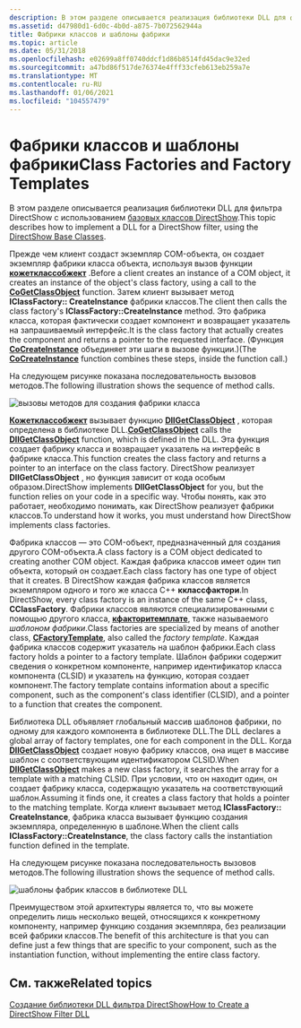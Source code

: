 ```yaml
---
description: В этом разделе описывается реализация библиотеки DLL для фильтра DirectShow с использованием базовых классов DirectShow.
ms.assetid: d47980d1-6d0c-4b0d-a875-7b072562944a
title: Фабрики классов и шаблоны фабрики
ms.topic: article
ms.date: 05/31/2018
ms.openlocfilehash: e02699a8ff0740ddcf1d86b8514fd45dac9e32ed
ms.sourcegitcommit: a47bd86f517de76374e4fff33cfeb613eb259a7e
ms.translationtype: MT
ms.contentlocale: ru-RU
ms.lasthandoff: 01/06/2021
ms.locfileid: "104557479"
---
```

# <a name="class-factories-and-factory-templates"></a><span data-ttu-id="8c70e-103">Фабрики классов и шаблоны фабрики</span><span class="sxs-lookup"><span data-stu-id="8c70e-103">Class Factories and Factory Templates</span></span>

<span data-ttu-id="8c70e-104">В этом разделе описывается реализация библиотеки DLL для фильтра DirectShow с использованием [базовых классов DirectShow](directshow-base-classes.md).</span><span class="sxs-lookup"><span data-stu-id="8c70e-104">This topic describes how to implement a DLL for a DirectShow filter, using the [DirectShow Base Classes](directshow-base-classes.md).</span></span>

<span data-ttu-id="8c70e-105">Прежде чем клиент создаст экземпляр COM-объекта, он создает экземпляр фабрики класса объекта, используя вызов функции [**кожетклассобжект**](/windows/desktop/api/combaseapi/nf-combaseapi-cogetclassobject) .</span><span class="sxs-lookup"><span data-stu-id="8c70e-105">Before a client creates an instance of a COM object, it creates an instance of the object's class factory, using a call to the [**CoGetClassObject**](/windows/desktop/api/combaseapi/nf-combaseapi-cogetclassobject) function.</span></span> <span data-ttu-id="8c70e-106">Затем клиент вызывает метод **IClassFactory:: CreateInstance** фабрики классов.</span><span class="sxs-lookup"><span data-stu-id="8c70e-106">The client then calls the class factory's **IClassFactory::CreateInstance** method.</span></span> <span data-ttu-id="8c70e-107">Это фабрика класса, которая фактически создает компонент и возвращает указатель на запрашиваемый интерфейс.</span><span class="sxs-lookup"><span data-stu-id="8c70e-107">It is the class factory that actually creates the component and returns a pointer to the requested interface.</span></span> <span data-ttu-id="8c70e-108">(Функция [**CoCreateInstance**](/windows/desktop/api/combaseapi/nf-combaseapi-cocreateinstance) объединяет эти шаги в вызове функции.)</span><span class="sxs-lookup"><span data-stu-id="8c70e-108">(The [**CoCreateInstance**](/windows/desktop/api/combaseapi/nf-combaseapi-cocreateinstance) function combines these steps, inside the function call.)</span></span>

<span data-ttu-id="8c70e-109">На следующем рисунке показана последовательность вызовов методов.</span><span class="sxs-lookup"><span data-stu-id="8c70e-109">The following illustration shows the sequence of method calls.</span></span>

![вызовы методов для создания фабрики класса](images/classfactory.png)

<span data-ttu-id="8c70e-111">[**Кожетклассобжект**](/windows/desktop/api/combaseapi/nf-combaseapi-cogetclassobject) вызывает функцию [**DllGetClassObject**](/windows/desktop/api/combaseapi/nf-combaseapi-dllgetclassobject) , которая определена в библиотеке DLL.</span><span class="sxs-lookup"><span data-stu-id="8c70e-111">[**CoGetClassObject**](/windows/desktop/api/combaseapi/nf-combaseapi-cogetclassobject) calls the [**DllGetClassObject**](/windows/desktop/api/combaseapi/nf-combaseapi-dllgetclassobject) function, which is defined in the DLL.</span></span> <span data-ttu-id="8c70e-112">Эта функция создает фабрику класса и возвращает указатель на интерфейс в фабрике класса.</span><span class="sxs-lookup"><span data-stu-id="8c70e-112">This function creates the class factory and returns a pointer to an interface on the class factory.</span></span> <span data-ttu-id="8c70e-113">DirectShow реализует **DllGetClassObject** , но функция зависит от кода особым образом.</span><span class="sxs-lookup"><span data-stu-id="8c70e-113">DirectShow implements **DllGetClassObject** for you, but the function relies on your code in a specific way.</span></span> <span data-ttu-id="8c70e-114">Чтобы понять, как это работает, необходимо понимать, как DirectShow реализует фабрики классов.</span><span class="sxs-lookup"><span data-stu-id="8c70e-114">To understand how it works, you must understand how DirectShow implements class factories.</span></span>

<span data-ttu-id="8c70e-115">Фабрика классов — это COM-объект, предназначенный для создания другого COM-объекта.</span><span class="sxs-lookup"><span data-stu-id="8c70e-115">A class factory is a COM object dedicated to creating another COM object.</span></span> <span data-ttu-id="8c70e-116">Каждая фабрика классов имеет один тип объекта, который он создает.</span><span class="sxs-lookup"><span data-stu-id="8c70e-116">Each class factory has one type of object that it creates.</span></span> <span data-ttu-id="8c70e-117">В DirectShow каждая фабрика классов является экземпляром одного и того же класса C++ **кклассфактори**.</span><span class="sxs-lookup"><span data-stu-id="8c70e-117">In DirectShow, every class factory is an instance of the same C++ class, **CClassFactory**.</span></span> <span data-ttu-id="8c70e-118">Фабрики классов являются специализированными с помощью другого класса, [**кфакторитемплате**](cfactorytemplate.md), также называемого *шаблоном фабрики*.</span><span class="sxs-lookup"><span data-stu-id="8c70e-118">Class factories are specialized by means of another class, [**CFactoryTemplate**](cfactorytemplate.md), also called the *factory template*.</span></span> <span data-ttu-id="8c70e-119">Каждая фабрика классов содержит указатель на шаблон фабрики.</span><span class="sxs-lookup"><span data-stu-id="8c70e-119">Each class factory holds a pointer to a factory template.</span></span> <span data-ttu-id="8c70e-120">Шаблон фабрики содержит сведения о конкретном компоненте, например идентификатор класса компонента (CLSID) и указатель на функцию, которая создает компонент.</span><span class="sxs-lookup"><span data-stu-id="8c70e-120">The factory template contains information about a specific component, such as the component's class identifier (CLSID), and a pointer to a function that creates the component.</span></span>

<span data-ttu-id="8c70e-121">Библиотека DLL объявляет глобальный массив шаблонов фабрики, по одному для каждого компонента в библиотеке DLL.</span><span class="sxs-lookup"><span data-stu-id="8c70e-121">The DLL declares a global array of factory templates, one for each component in the DLL.</span></span> <span data-ttu-id="8c70e-122">Когда [**DllGetClassObject**](/windows/desktop/api/combaseapi/nf-combaseapi-dllgetclassobject) создает новую фабрику классов, она ищет в массиве шаблон с соответствующим идентификатором CLSID.</span><span class="sxs-lookup"><span data-stu-id="8c70e-122">When [**DllGetClassObject**](/windows/desktop/api/combaseapi/nf-combaseapi-dllgetclassobject) makes a new class factory, it searches the array for a template with a matching CLSID.</span></span> <span data-ttu-id="8c70e-123">При условии, что он находит один, он создает фабрику класса, содержащую указатель на соответствующий шаблон.</span><span class="sxs-lookup"><span data-stu-id="8c70e-123">Assuming it finds one, it creates a class factory that holds a pointer to the matching template.</span></span> <span data-ttu-id="8c70e-124">Когда клиент вызывает метод **IClassFactory:: CreateInstance**, фабрика класса вызывает функцию создания экземпляра, определенную в шаблоне.</span><span class="sxs-lookup"><span data-stu-id="8c70e-124">When the client calls **IClassFactory::CreateInstance**, the class factory calls the instantiation function defined in the template.</span></span>

<span data-ttu-id="8c70e-125">На следующем рисунке показана последовательность вызовов методов.</span><span class="sxs-lookup"><span data-stu-id="8c70e-125">The following illustration shows the sequence of method calls.</span></span>

![шаблоны фабрик классов в библиотеке DLL](images/classfactory2.png)

<span data-ttu-id="8c70e-127">Преимуществом этой архитектуры является то, что вы можете определить лишь несколько вещей, относящихся к конкретному компоненту, например функцию создания экземпляра, без реализации всей фабрики классов.</span><span class="sxs-lookup"><span data-stu-id="8c70e-127">The benefit of this architecture is that you can define just a few things that are specific to your component, such as the instantiation function, without implementing the entire class factory.</span></span>

## <a name="related-topics"></a><span data-ttu-id="8c70e-128">См. также</span><span class="sxs-lookup"><span data-stu-id="8c70e-128">Related topics</span></span>

<dl> <dt>

[<span data-ttu-id="8c70e-129">Создание библиотеки DLL фильтра DirectShow</span><span class="sxs-lookup"><span data-stu-id="8c70e-129">How to Create a DirectShow Filter DLL</span></span>](how-to-create-a-dll.md)
</dt> </dl>

 

 
